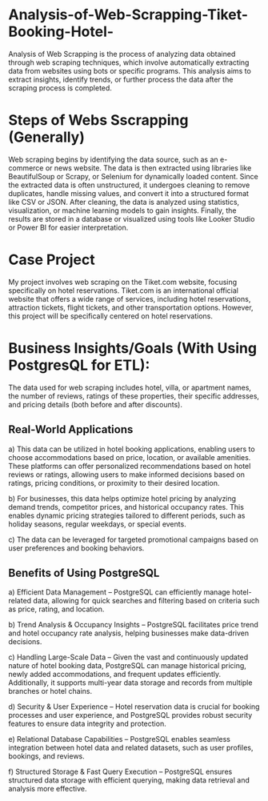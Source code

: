 # Analysis-of-Web-Scrapping-Tiket-Booking-Hotel-
Analysis of Web Scrapping is the process of analyzing data obtained through web scraping techniques, which involve automatically extracting data from websites using bots or specific programs. This analysis aims to extract insights, identify trends, or further process the data after the scraping process is completed.

# Steps of Webs Sscrapping (Generally)
Web scraping begins by identifying the data source, such as an e-commerce or news website. The data is then extracted using libraries like BeautifulSoup or Scrapy, or Selenium for dynamically loaded content. Since the extracted data is often unstructured, it undergoes cleaning to remove duplicates, handle missing values, and convert it into a structured format like CSV or JSON. After cleaning, the data is analyzed using statistics, visualization, or machine learning models to gain insights. Finally, the results are stored in a database or visualized using tools like Looker Studio or Power BI for easier interpretation.

# Case Project
My project involves web scraping on the Tiket.com website, focusing specifically on hotel reservations. Tiket.com is an international official website that offers a wide range of services, including hotel reservations, attraction tickets, flight tickets, and other transportation options. However, this project will be specifically centered on hotel reservations.

# Business Insights/Goals (With Using PostgresQL for ETL):
The data used for web scraping includes hotel, villa, or apartment names, the number of reviews, ratings of these properties, their specific addresses, and pricing details (both before and after discounts).

## Real-World Applications
a) This data can be utilized in hotel booking applications, enabling users to choose accommodations based on price, location, or available amenities. These platforms can offer personalized recommendations based on hotel reviews or ratings, allowing users to make informed decisions based on ratings, pricing conditions, or proximity to their desired location.

b) For businesses, this data helps optimize hotel pricing by analyzing demand trends, competitor prices, and historical occupancy rates. This enables dynamic pricing strategies tailored to different periods, such as holiday seasons, regular weekdays, or special events.

c) The data can be leveraged for targeted promotional campaigns based on user preferences and booking behaviors.

## Benefits of Using PostgreSQL
a) Efficient Data Management – PostgreSQL can efficiently manage hotel-related data, allowing for quick searches and filtering based on criteria such as price, rating, and location.

b) Trend Analysis & Occupancy Insights – PostgreSQL facilitates price trend and hotel occupancy rate analysis, helping businesses make data-driven decisions.

c) Handling Large-Scale Data – Given the vast and continuously updated nature of hotel booking data, PostgreSQL can manage historical pricing, newly added accommodations, and frequent updates efficiently. Additionally, it supports multi-year data storage and records from multiple branches or hotel chains.

d) Security & User Experience – Hotel reservation data is crucial for booking processes and user experience, and PostgreSQL provides robust security features to ensure data integrity and protection.

e) Relational Database Capabilities – PostgreSQL enables seamless integration between hotel data and related datasets, such as user profiles, bookings, and reviews.

f) Structured Storage & Fast Query Execution – PostgreSQL ensures structured data storage with efficient querying, making data retrieval and analysis more effective.
